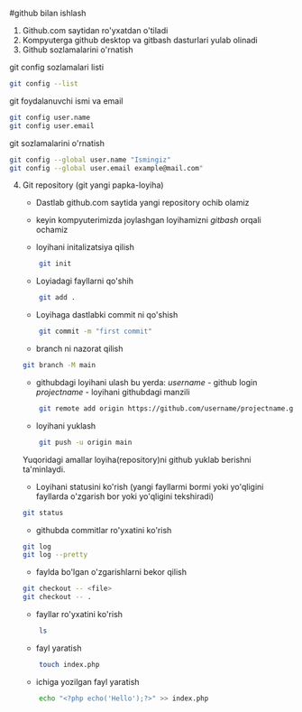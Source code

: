 #github bilan ishlash

1. Github.com saytidan ro'yxatdan o'tiladi
2. Kompyuterga github desktop va gitbash dasturlari yulab olinadi 
3. Github sozlamalarini o'rnatish

git config sozlamalari listi
```bash
git config --list
```

git foydalanuvchi ismi va email
```bash
git config user.name
git config user.email
```

git sozlamalarini o'rnatish
```bash
git config --global user.name "Ismingiz"
git config --global user.email example@mail.com"

```

4. Git repository (git yangi papka-loyiha)

	- Dastlab github.com saytida yangi repository ochib olamiz
	
	- keyin kompyuterimizda joylashgan loyihamizni _gitbash_ orqali ochamiz

	- loyihani initalizatsiya qilish
	```bash
		git init
	```

	- Loyiadagi fayllarni qo'shih
	```bash
		git add .
	```

	- Loyihaga dastlabki commit ni qo'shish 
	```bash
		git commit -m "first commit"
	```

	- branch ni nazorat qilish
	```bash
	git branch -M main	
	```

	- githubdagi loyihani ulash 
		bu yerda:
		 _username_ - github login
		 _projectname_ - loyihani githubdagi manzili
	```bash
		git remote add origin https://github.com/username/projectname.git
	```

	- loyihani yuklash
	```bash
		git push -u origin main
	```

	Yuqoridagi amallar loyiha(repository)ni github yuklab berishni ta'minlaydi.

	- Loyihani statusini ko'rish (yangi fayllarmi bormi yoki yo'qligini fayllarda o'zgarish bor yoki yo'qligini tekshiradi)
	```bash
	git status
	```

	- githubda commitlar ro'yxatini ko'rish
	```bash
	git log
	git log --pretty
	```

	- faylda bo'lgan o'zgarishlarni bekor qilish
	```bash
	git checkout -- <file>
	git checkout -- .
	```

	- fayllar ro'yxatini ko'rish
	```bash
		ls
	```
	
	- fayl yaratish
	```bash
		touch index.php
	```

	- ichiga yozilgan fayl yaratish
	```bash
		echo "<?php echo('Hello');?>" >> index.php
	```

	